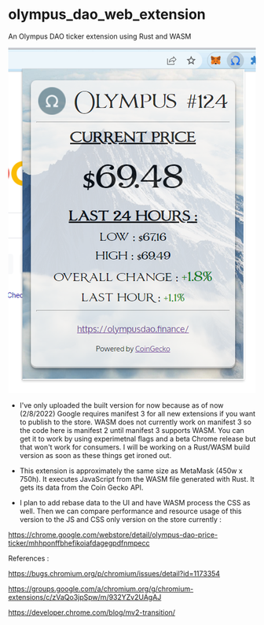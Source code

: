# olympus_dao_web_extension
An Olympus DAO ticker extension using Rust and WASM

![alt text](https://raw.githubusercontent.com/karlpothast/olympus_dao_web_extension/master/olympusExPreview.png) 

* I've only uploaded the built version for now because as of now (2/8/2022) Google requires manifest 3 for all new extensions if you want to publish to the store.
WASM does not currently work on manifest 3 so the code here is manifest 2 until manifest 3 supports WASM.  You can get it to work by using experimetnal flags and a beta Chrome release but that won't work for consumers.  I will be working on a Rust/WASM build version as soon as these things get ironed out.

* This extension is approximately the same size as MetaMask (450w x 750h). It executes JavaScript from the WASM file generated with Rust. It gets its data from the Coin Gecko API.

* I plan to add rebase data to the UI and have WASM process the CSS as well.  Then we can compare performance and resource usage of this version to the JS and CSS only version on the store currently :

https://chrome.google.com/webstore/detail/olympus-dao-price-ticker/mhhponffbhefikoiafdagegpdfnmpecc

References :

https://bugs.chromium.org/p/chromium/issues/detail?id=1173354

https://groups.google.com/a/chromium.org/g/chromium-extensions/c/zVaQo3jpSpw/m/932YZv2UAgAJ

https://developer.chrome.com/blog/mv2-transition/

